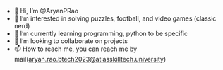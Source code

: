 - 👋 Hi, I’m @AryanPRao
- 👀 I’m interested in solving puzzles, football, and video games (classic nerd)
- 🌱 I’m currently learning programming, python to be specific
- 💞️ I’m looking to collaborate on projects 
- 📫 How to reach me, you can reach me by mail(aryan.rao.btech2023@atlasskilltech.university)

<!---
AryanPRao/AryanPRao is a ✨ special ✨ repository because its `README.md` (this file) appears on your GitHub profile.
You can click the Preview link to take a look at your changes.
--->

